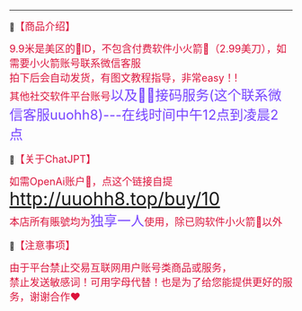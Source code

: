 

------
🔔<font size=4 color=#DC143C>【商品介绍】</font>

<font size=4 color=#DC143C>9.9米是美区的🍎lD，不包含付费软件小火箭🚀（2.99美刀），如需要小火箭账号联系微信客服 </font><br /> <font size=4 color=#DC143C>拍下后会自动发货，有图文教程指导，非常easy！! </font><br /><font size=4 color=#DC143C>其他社交软件平台账号</font><font size=5 color=#7744FF>以及📱📧接码服务(这个联系微信客服uuohh8)---在线时间中午12点到凌晨2点 <br /></font>

🔔<font size=4 color=#DC143C>【关于ChatJPT】</font>

<font size=4 color=#DC143C>如需OpenAi账户🤖，点这个链接自提 </font> <font size=6 color=#7744FF>http://uuohh8.top/buy/10 </font> <br /><font size=4 color=#DC143C>本店所有賬號均为<font size=5 color=#7744FF>独享一人</font>使用，除已购软件小火箭🚀以外<br /></font>

🔔<font size=4 color=#DC143C>【注意事项】</font>

<font size=4 color=#DC143C>由于平台禁止交易互联网用户账号类商品或服务， <br />禁止发送敏感词！可用字母代替！也是为了给您能提供更好的服务，谢谢合作❤</font>

